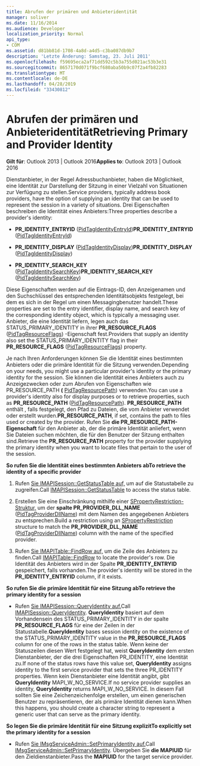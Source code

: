 ```yaml
---
title: Abrufen der primären und Anbieteridentität
manager: soliver
ms.date: 11/16/2014
ms.audience: Developer
localization_priority: Normal
api_type:
- COM
ms.assetid: d81bb81d-1708-4a8d-a4d5-c3ba087db9b7
description: 'Letzte Änderung: Samstag, 23. Juli 2011'
ms.openlocfilehash: f59695eca2af71dd592c5b3a755d021ac53b3e31
ms.sourcegitcommit: 8657170d071f9bcf680aba50b9c07f2a4fb82283
ms.translationtype: MT
ms.contentlocale: de-DE
ms.lasthandoff: 04/28/2019
ms.locfileid: "33430812"
---
```

# <a name="retrieving-primary-and-provider-identity"></a><span data-ttu-id="7d046-103">Abrufen der primären und Anbieteridentität</span><span class="sxs-lookup"><span data-stu-id="7d046-103">Retrieving Primary and Provider Identity</span></span>

  
  
<span data-ttu-id="7d046-104">**Gilt für**: Outlook 2013 | Outlook 2016</span><span class="sxs-lookup"><span data-stu-id="7d046-104">**Applies to**: Outlook 2013 | Outlook 2016</span></span> 
  
<span data-ttu-id="7d046-105">Dienstanbieter, in der Regel Adressbuchanbieter, haben die Möglichkeit, eine Identität zur Darstellung der Sitzung in einer Vielzahl von Situationen zur Verfügung zu stellen.</span><span class="sxs-lookup"><span data-stu-id="7d046-105">Service providers, typically address book providers, have the option of supplying an identity that can be used to represent the session in a variety of situations.</span></span> <span data-ttu-id="7d046-106">Drei Eigenschaften beschreiben die Identität eines Anbieters:</span><span class="sxs-lookup"><span data-stu-id="7d046-106">Three properties describe a provider's identity:</span></span>
  
- <span data-ttu-id="7d046-107">**PR_IDENTITY_ENTRYID** ([PidTagIdentityEntryId](pidtagidentityentryid-canonical-property.md))</span><span class="sxs-lookup"><span data-stu-id="7d046-107">**PR_IDENTITY_ENTRYID** ([PidTagIdentityEntryId](pidtagidentityentryid-canonical-property.md))</span></span> 
    
- <span data-ttu-id="7d046-108">**PR_IDENTITY_DISPLAY** ([PidTagIdentityDisplay](pidtagidentitydisplay-canonical-property.md))</span><span class="sxs-lookup"><span data-stu-id="7d046-108">**PR_IDENTITY_DISPLAY** ([PidTagIdentityDisplay](pidtagidentitydisplay-canonical-property.md))</span></span> 
    
- <span data-ttu-id="7d046-109">**PR_IDENTITY_SEARCH_KEY** ([PidTagIdentitySearchKey](pidtagidentitysearchkey-canonical-property.md))</span><span class="sxs-lookup"><span data-stu-id="7d046-109">**PR_IDENTITY_SEARCH_KEY** ([PidTagIdentitySearchKey](pidtagidentitysearchkey-canonical-property.md))</span></span> 
    
<span data-ttu-id="7d046-110">Diese Eigenschaften werden auf die Eintrags-ID, den Anzeigenamen und den Suchschlüssel des entsprechenden Identitätsobjekts festgelegt, bei dem es sich in der Regel um einen Messagingbenutzer handelt.</span><span class="sxs-lookup"><span data-stu-id="7d046-110">These properties are set to the entry identifier, display name, and search key of the corresponding identity object, which is typically a messaging user.</span></span> <span data-ttu-id="7d046-111">Anbieter, die eine Identität liefern, legen auch das STATUS_PRIMARY_IDENTITY in ihrer **PR_RESOURCE_FLAGS** ([PidTagResourceFlags](pidtagresourceflags-canonical-property.md)) -Eigenschaft fest.</span><span class="sxs-lookup"><span data-stu-id="7d046-111">Providers that supply an identity also set the STATUS_PRIMARY_IDENTITY flag in their **PR_RESOURCE_FLAGS** ([PidTagResourceFlags](pidtagresourceflags-canonical-property.md)) property.</span></span>
  
<span data-ttu-id="7d046-112">Je nach Ihren Anforderungen können Sie die Identität eines bestimmten Anbieters oder die primäre Identität für die Sitzung verwenden.</span><span class="sxs-lookup"><span data-stu-id="7d046-112">Depending on your needs, you might use a particular provider's identity or the primary identity for the session.</span></span> <span data-ttu-id="7d046-113">Sie können die Identität eines Anbieters auch zu Anzeigezwecken oder zum Abrufen von Eigenschaften wie PR_RESOURCE_PATH **(** [PidTagResourcePath](pidtagresourcepath-canonical-property.md)) verwenden.</span><span class="sxs-lookup"><span data-stu-id="7d046-113">You can use a provider's identity also for display purposes or to retrieve properties, such as **PR_RESOURCE_PATH** ([PidTagResourcePath](pidtagresourcepath-canonical-property.md)).</span></span> <span data-ttu-id="7d046-114">**PR_RESOURCE_PATH** enthält , falls festgelegt, den Pfad zu Dateien, die vom Anbieter verwendet oder erstellt wurden.</span><span class="sxs-lookup"><span data-stu-id="7d046-114">**PR_RESOURCE_PATH**, if set, contains the path to files used or created by the provider.</span></span> <span data-ttu-id="7d046-115">Rufen Sie **die PR_RESOURCE_PATH-Eigenschaft** für den Anbieter ab, der die primäre Identität anliefert, wenn Sie Dateien suchen möchten, die für den Benutzer der Sitzung enthalten sind.</span><span class="sxs-lookup"><span data-stu-id="7d046-115">Retrieve the **PR_RESOURCE_PATH** property for the provider supplying the primary identity when you want to locate files that pertain to the user of the session.</span></span> 
  
 <span data-ttu-id="7d046-116">**So rufen Sie die Identität eines bestimmten Anbieters ab**</span><span class="sxs-lookup"><span data-stu-id="7d046-116">**To retrieve the identity of a specific provider**</span></span>
  
1. <span data-ttu-id="7d046-117">Rufen [Sie IMAPISession::GetStatusTable auf,](imapisession-getstatustable.md) um auf die Statustabelle zu zugreifen.</span><span class="sxs-lookup"><span data-stu-id="7d046-117">Call [IMAPISession::GetStatusTable](imapisession-getstatustable.md) to access the status table.</span></span> 
    
2. <span data-ttu-id="7d046-118">Erstellen Sie eine Einschränkung mithilfe einer [SPropertyRestriction-Struktur,](spropertyrestriction.md) um der **spalte PR_PROVIDER_DLL_NAME** ([PidTagProviderDllName](pidtagproviderdllname-canonical-property.md)) mit dem Namen des angegebenen Anbieters zu entsprechen.</span><span class="sxs-lookup"><span data-stu-id="7d046-118">Build a restriction using an [SPropertyRestriction](spropertyrestriction.md) structure to match the **PR_PROVIDER_DLL_NAME** ([PidTagProviderDllName](pidtagproviderdllname-canonical-property.md)) column with the name of the specified provider.</span></span> 
    
3. <span data-ttu-id="7d046-119">Rufen [Sie IMAPITable::FindRow auf,](imapitable-findrow.md) um die Zeile des Anbieters zu finden.</span><span class="sxs-lookup"><span data-stu-id="7d046-119">Call [IMAPITable::FindRow](imapitable-findrow.md) to locate the provider's row.</span></span> <span data-ttu-id="7d046-120">Die Identität des Anbieters wird in der Spalte **PR_IDENTITY_ENTRYID** gespeichert, falls vorhanden.</span><span class="sxs-lookup"><span data-stu-id="7d046-120">The provider's identity will be stored in the **PR_IDENTITY_ENTRYID** column, if it exists.</span></span> 
    
 <span data-ttu-id="7d046-121">**So rufen Sie die primäre Identität für eine Sitzung ab**</span><span class="sxs-lookup"><span data-stu-id="7d046-121">**To retrieve the primary identity for a session**</span></span>
  
- <span data-ttu-id="7d046-122">Rufen [Sie IMAPISession::QueryIdentity auf.](imapisession-queryidentity.md)</span><span class="sxs-lookup"><span data-stu-id="7d046-122">Call [IMAPISession::QueryIdentity](imapisession-queryidentity.md).</span></span> <span data-ttu-id="7d046-123">**QueryIdentity** basiert auf dem Vorhandensein des STATUS_PRIMARY_IDENTITY in der spalte **PR_RESOURCE_FLAGS** für eine der Zeilen in der Statustabelle.</span><span class="sxs-lookup"><span data-stu-id="7d046-123">**QueryIdentity** bases session identity on the existence of the STATUS_PRIMARY_IDENTITY value in the **PR_RESOURCE_FLAGS** column for one of the rows in the status table.</span></span> <span data-ttu-id="7d046-124">Wenn keine der Statuszeilen diesen Wert festgelegt hat, weist **QueryIdentity** dem ersten Dienstanbieter, der die drei Eigenschaften PR_IDENTITY, eine Identität zu.</span><span class="sxs-lookup"><span data-stu-id="7d046-124">If none of the status rows have this value set, **QueryIdentity** assigns identity to the first service provider that sets the three PR_IDENTITY properties.</span></span> <span data-ttu-id="7d046-125">Wenn kein Dienstanbieter eine Identität angibt, gibt **QueryIdentity** MAPI_W_NO_SERVICE.</span><span class="sxs-lookup"><span data-stu-id="7d046-125">If no service provider supplies an identity, **QueryIdentity** returns MAPI_W_NO_SERVICE.</span></span> <span data-ttu-id="7d046-126">In diesem Fall sollten Sie eine Zeichenzeichenfolge erstellen, um einen generischen Benutzer zu repräsentieren, der als primäre Identität dienen kann.</span><span class="sxs-lookup"><span data-stu-id="7d046-126">When this happens, you should create a character string to represent a generic user that can serve as the primary identity.</span></span> 
    
 <span data-ttu-id="7d046-127">**So legen Sie die primäre Identität für eine Sitzung explizit**</span><span class="sxs-lookup"><span data-stu-id="7d046-127">**To explicitly set the primary identity for a session**</span></span>
  
- <span data-ttu-id="7d046-128">Rufen [Sie IMsgServiceAdmin::SetPrimaryIdentity auf.](imsgserviceadmin-setprimaryidentity.md)</span><span class="sxs-lookup"><span data-stu-id="7d046-128">Call [IMsgServiceAdmin::SetPrimaryIdentity](imsgserviceadmin-setprimaryidentity.md).</span></span> <span data-ttu-id="7d046-129">Übergeben Sie **die MAPIUID** für den Zieldienstanbieter.</span><span class="sxs-lookup"><span data-stu-id="7d046-129">Pass the **MAPIUID** for the target service provider.</span></span> 
    

